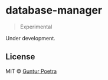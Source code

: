 # database-manager

> Experimental

Under development.


## License

MIT © [Guntur Poetra](http://guntur.starmediateknik.com)
